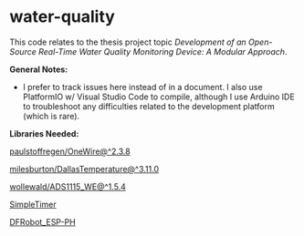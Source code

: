 # water-quality
 
 This code relates to the thesis project topic _Development of an Open-Source Real-Time Water Quality Monitoring Device: A Modular Approach_.

 **General Notes:**

 - I prefer to track issues here instead of in a document. I also use PlatformIO w/ Visual Studio Code to compile,
 although I use Arduino IDE to troubleshoot any difficulties related to the development platform (which is rare).

**Libraries Needed:**
	
 [paulstoffregen/OneWire@^2.3.8](https://registry.platformio.org/libraries/paulstoffregen/OneWire)
 
 [milesburton/DallasTemperature@^3.11.0](https://registry.platformio.org/libraries/milesburton/DallasTemperature)
	
 [wollewald/ADS1115_WE@^1.5.4](https://registry.platformio.org/libraries/wollewald/ADS1115_WE)
 
 [SimpleTimer](https://github.com/kiryanenko/SimpleTimer)
 
 [DFRobot_ESP-PH](https://github.com/greenponik/DFRobot_ESP_PH_BY_GREENPONIK)
